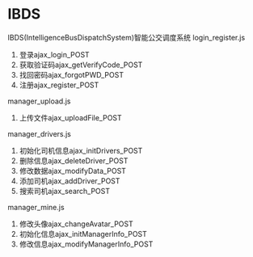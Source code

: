 # IBDS
IBDS(IntelligenceBusDispatchSystem)智能公交调度系统
login_register.js
1. 登录ajax_login_POST
2. 获取验证码ajax_getVerifyCode_POST
3. 找回密码ajax_forgotPWD_POST
4. 注册ajax_register_POST

manager_upload.js
1. 上传文件ajax_uploadFile_POST

manager_drivers.js
1. 初始化司机信息ajax_initDrivers_POST
2. 删除信息ajax_deleteDriver_POST
3. 修改数据ajax_modifyData_POST
4. 添加司机ajax_addDriver_POST
5. 搜索司机ajax_search_POST

manager_mine.js
1. 修改头像ajax_changeAvatar_POST
2. 初始化信息ajax_initManagerInfo_POST
3. 修改信息ajax_modifyManagerInfo_POST